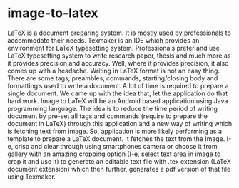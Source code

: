 # image-to-latex
LaTeX is a document preparing system. It is mostly used by professionals to accommodate their
needs. Texmaker is an IDE which provides an environment for LaTeX typesetting system.
Professionals prefer and use LaTeX typesetting system to write research paper, thesis and much
more as it provides precision and accuracy. Well, where it provides precision, it also comes up
with a headache. Writing in LaTeX format is not an easy thing. There are some tags, preambles,
commands, starting/closing body and formatting’s used to write a document. A lot of time is
required to prepare a single document. We came up with the idea that, let the application do that
hard work.
Image to LaTeX will be an Android based application using Java programming language. The
idea is to reduce the time period of writing document by pre-set all tags and commands (require
to prepare the document in LaTeX) through this application and a new way of writing which is
fetching text from image. So, application is more likely performing as a template to prepare a
LaTeX document. It fetches the text from the Image. I-e, crisp and clear through using
smartphones camera or choose it from gallery with an amazing cropping option (I-e, select text
area in image to crop it and use it) to generate an editable text file with .tex extension (LaTeX
document extension) which then further, generates a pdf version of that file using Texmaker.
